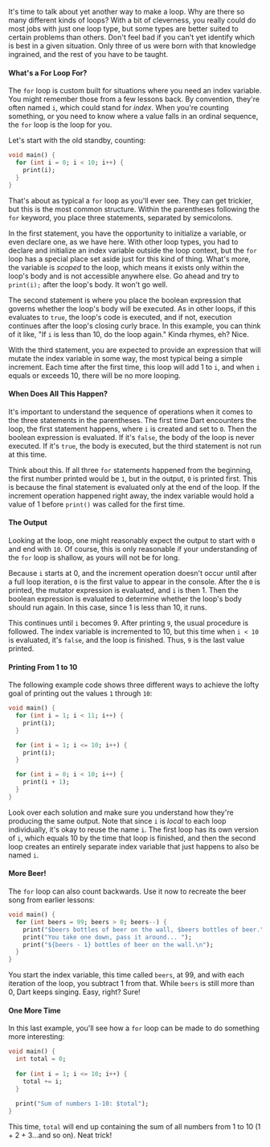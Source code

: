 It's time to talk about yet another way to make a loop. Why are there so many different kinds of loops? With a bit of cleverness, you really could do most jobs with just one loop type, but some types are better suited to certain problems than others. Don't feel bad if you can't yet identify which is best in a given situation. Only three of us were born with that knowledge ingrained, and the rest of you have to be taught.

#### What's a For Loop For?
The `for` loop is custom built for situations where you need an index variable. You might remember those from a few lessons back. By convention, they're often named `i`, which could stand for _index_. When you're counting something, or you need to know where a value falls in an ordinal sequence, the `for` loop is the loop for you.

Let's start with the old standby, counting:

```dart
void main() {
  for (int i = 0; i < 10; i++) {
    print(i);
  }
}
```

That's about as typical a `for` loop as you'll ever see. They can get trickier, but this is the most common structure. Within the parentheses following the `for` keyword, you place three statements, separated by semicolons.

In the first statement, you have the opportunity to initialize a variable, or even declare one, as we have here. With other loop types, you had to declare and initialize an index variable outside the loop context, but the `for` loop has a special place set aside just for this kind of thing. What's more, the variable is _scoped_ to the loop, which means it exists only within the loop's body and is not accessible anywhere else. Go ahead and try to `print(i);` after the loop's body. It won't go well.

The second statement is where you place the boolean expression that governs whether the loop's body will be executed. As in other loops, if this evaluates to `true`, the loop's code is executed, and if not, execution continues after the loop's closing curly brace. In this example, you can think of it like, "If `i` is less than 10, do the loop again." Kinda rhymes, eh? Nice.

With the third statement, you are expected to provide an expression that will mutate the index variable in some way, the most typical being a simple increment. Each time after the first time, this loop will add 1 to `i`, and when `i` equals or exceeds 10, there will be no more looping.

#### When Does All This Happen?
It's important to understand the sequence of operations when it comes to the three statements in the parentheses. The first time Dart encounters the loop, the first statement happens, where `i` is created and set to `0`. Then the boolean expression is evaluated. If it's `false`, the body of the loop is never executed. If it's `true`, the body is executed, but the third statement is not run at this time.

Think about this. If all three `for` statements happened from the beginning, the first number printed would be `1`, but in the output, `0` is printed first. This is because the final statement is evaluated only at the end of the loop. If the increment operation happened right away, the index variable would hold a value of 1 before `print()` was called for the first time.

#### The Output
Looking at the loop, one might reasonably expect the output to start with `0` and end with `10`. Of course, this is only reasonable if your understanding of the `for` loop is shallow, as yours will not be for long.

Because `i` starts at 0, and the increment operation doesn't occur until after a full loop iteration, `0` is the first value to appear in the console. After the `0` is printed, the mutator expression is evaluated, and `i` is then 1. Then the boolean expression is evaluated to determine whether the loop's body should run again. In this case, since 1 is less than 10, it runs.

This continues until `i` becomes 9. After printing `9`, the usual procedure is followed. The index variable is incremented to 10, but this time when `i < 10` is evaluated, it's `false`, and the loop is finished. Thus, `9` is the last value printed.

#### Printing From 1 to 10
The following example code shows three different ways to achieve the lofty goal of printing out the values `1` through `10`:

```dart
void main() {
  for (int i = 1; i < 11; i++) {
    print(i);
  }

  for (int i = 1; i <= 10; i++) {
    print(i);
  }

  for (int i = 0; i < 10; i++) {
    print(i + 1);
  }
}
```

Look over each solution and make sure you understand how they're producing the same output. Note that since `i` is _local_ to each loop individually, it's okay to reuse the name `i`. The first loop has its own version of `i`, which equals 10 by the time that loop is finished, and then the second loop creates an entirely separate index variable that just happens to also be named `i`.

#### More Beer!
The `for` loop can also count backwards. Use it now to recreate the beer song from earlier lessons:

```dart
void main() {
  for (int beers = 99; beers > 0; beers--) {
    print("$beers bottles of beer on the wall, $beers bottles of beer.");
    print("You take one down, pass it around... ");
    print("${beers - 1} bottles of beer on the wall.\n");
  }
}
```

You start the index variable, this time called `beers`, at 99, and with each iteration of the loop, you subtract 1 from that. While `beers` is still more than 0, Dart keeps singing. Easy, right? Sure!

#### One More Time
In this last example, you'll see how a `for` loop can be made to do something more interesting:

```dart
void main() {
  int total = 0;
  
  for (int i = 1; i <= 10; i++) {
    total += i;
  }
  
  print("Sum of numbers 1-10: $total");
}
```

This time, `total` will end up containing the sum of all numbers from 1 to 10 (1 + 2 + 3...and so on). Neat trick!